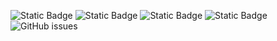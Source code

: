 ![Static Badge](https://img.shields.io/badge/blacklists-61-000000) ![Static Badge](https://img.shields.io/badge/blacklisted-2999851-cc0000) ![Static Badge](https://img.shields.io/badge/whitelisted-2254-00CC00) ![Static Badge](https://img.shields.io/badge/streaming_blacklist-28107-000000) ![GitHub issues](https://img.shields.io/github/issues/fabriziosalmi/blacklists)
